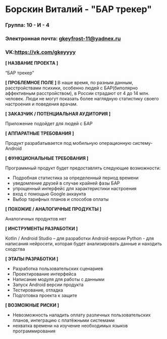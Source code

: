 # Борскин Виталий - "БАР трекер"


### Группа: 10 - И - 4
### Электронная почта: gkeyfrost-11@yadnex.ru
### VK:https://vk.com/gkeyyyy


**[ НАЗВАНИЕ ПРОЕКТА ]**

“БАР трекер”

**[ ПРОБЛЕМНОЕ ПОЛЕ ]**
В наше время, по разным данным, расстройствами психики, особенно людей с БАР(биполярно аффективным расстройством), в России страдают от 4 до 14 млн. человек. Люди не могут показать более наглядную  статистику своего настроения и поведения врачам. 


**[ ЗАКАЗЧИК / ПОТЕНЦИАЛЬНАЯ АУДИТОРИЯ ]**

Приложение подойдет для людей с БАР

**[ АППАРАТНЫЕ ТРЕБОВАНИЯ ]** 

Продукт разрабатывается под мобильную операционную систему- Android 

**[ ФУНКЦИОНАЛЬНЫЕ ТРЕБОВАНИЯ ]**

Программный продукт будет предоставлять следующие возможности:
* Подробная статистика за определенный период времени
* уведомление друзей в случае крайней фазы БАР
* упрощенный интерфейс для характеристики настроения 
* вход с помощью Google аккаунта
* Выбор тарифных планов и способов оплаты

**[ ПОХОЖИЕ / АНАЛОГИЧНЫЕ ПРОДУКТЫ ]**

Аналогичных продуктов нет

**[ ИНСТРУМЕНТЫ РАЗРАБОТКИ ]**

Kotlin / Android Studio – для разработки Android-версии
Python - для написания нейросети, которая будет анализировать данные и находить сходства

**[ ЭТАПЫ РАЗРАБОТКИ ]**

*	Разработка пользовательских сценариев
*	Проектирование интерфейса
*	Написание модуля для работы с данными
*	Запуск Android версии продукта
*	Тестирование, отладка
*	Подготовка проекта к защите

**[ ВОЗМОЖНЫЕ РИСКИ ]**

*	Невозможность наладить оплату различных пользовательских планов, интеграцию с платёжными системами
* нехватка времени на изучение необходимых языков программирования
